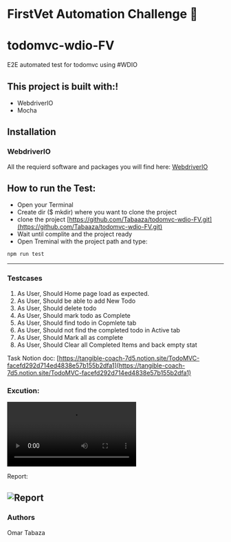 # FirstVet Automation Challenge 🚀 

# todomvc-wdio-FV
E2E automated test for todomvc using #WDIO

## This project is built with:!
- WebdriverIO
- Mocha

## Installation

### WebdriverIO
All the requierd software and packages you will find here: [WebdriverIO](https://webdriver.io/docs/gettingstarted.html)

## How to run the Test:
- Open your Terminal
- Create dir ($ mkdir) where you want to clone the project 
- clone the project [https://github.com/Tabaaza/todomvc-wdio-FV.git](https://github.com/Tabaaza/todomvc-wdio-FV.git)
- Wait until complite and the project ready
- Open Treminal with the project path and type:
```sh
npm run test 
```

--- 

### Testcases

1. As User, Should Home page load as expected.
2. As User, Should be able to add New Todo
3. As User, Should delete todo
4. As User, Should mark todo as Complete
5. As User, Should find todo in Copmlete tab
6. As User, Should not find the completed todo in Active tab
7. As User, Should Mark all as complete
8. As User, Should Clear all Completed Items and back empty stat

Task Notion doc: 
[https://tangible-coach-7d5.notion.site/TodoMVC-facefd292d714ed4838e57b155b2dfa1](https://tangible-coach-7d5.notion.site/TodoMVC-facefd292d714ed4838e57b155b2dfa1)

### Excution: 
![Running the test locally](https://github.com/Tabaaza/todomvc-wdio-FV/raw/main/github_Media/Run.mov)

Report: 

![Report](https://github.com/Tabaaza/todomvc-wdio-FV/raw/main/github_Media/Report.png)
---
### Authors
Omar Tabaza 
